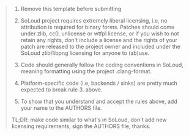 > 1. Remove this template before submitting
>
> 2. SoLoud project requires extremely liberal licensing, i.e, no attribution is required for binary forms.
>    Patches should come under zlib, cc0, unlicense or wtfpl license, or if you wish to not retain any
>    rights, don't include a license and the rights of your patch are released to the project owner and
>    included under the SoLoud zlib/libpng licensing for anyone to (ab)use.
>
> 3. Code should generally follow the coding conventions in SoLoud, meaning formatting using the project .clang-format.
>
> 4. Platform-specific code (i.e, backends / sinks) are pretty much expected to break rule 3. above.
>
> 5. To show that you understand and accept the rules above, add your name to the AUTHORS file.
>
> TL;DR: make code similar to what's in SoLoud, don't add new licensing requirements, sign the AUTHORS file, thanks.
